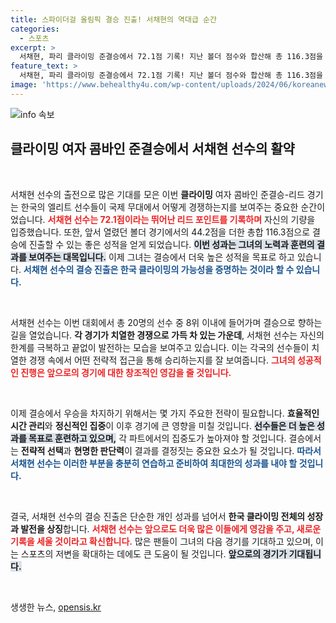 ```yaml
---
title: 스파이더걸 올림픽 결승 진출! 서채현의 역대급 순간
categories:
  - 스포츠
excerpt: >
  서채현, 파리 클라이밍 준결승에서 72.1점 기록! 지난 볼더 점수와 합산해 총 116.3점을 달성, 결승 진출의 쾌거를 이뤄냈습니다. 관심이 집중되는 그녀의 다음 경기가 기대됩니다!
feature_text: >
  서채현, 파리 클라이밍 준결승에서 72.1점 기록! 지난 볼더 점수와 합산해 총 116.3점을 달성, 결승 진출의 쾌거를 이뤄냈습니다. 관심이 집중되는 그녀의 다음 경기가 기대됩니다!
image: 'https://www.behealthy4u.com/wp-content/uploads/2024/06/koreanews.jpg'
---
```


<p><img src="https://www.behealthy4u.com/wp-content/uploads/2024/06/koreanews.jpg" alt="info 속보" /></p>

<h2 data-ke-size="size26">클라이밍 여자 콤바인 준결승에서 서채현 선수의 활약</h2>

<p data-ke-size="size16">&nbsp;</p>

<p>서채현 선수의 출전으로 많은 기대를 모은 이번 <b>클라이밍</b> 여자 콤바인 준결승-리드 경기는 한국의 엘리트 선수들이 국제 무대에서 어떻게 경쟁하는지를 보여주는 중요한 순간이었습니다. <b><span style="color: #ee2323;">서채현 선수는 72.1점이라는 뛰어난 리드 포인트를 기록하며</span></b> 자신의 기량을 입증했습니다. 또한, 앞서 열렸던 볼더 경기에서의 44.2점을 더한 총합 116.3점으로 결승에 진출할 수 있는 좋은 성적을 얻게 되었습니다. <b><span style="background-color: #21538527;">이번 성과는 그녀의 노력과 훈련의 결과를 보여주는 대목입니다.</span></b> 이제 그녀는 결승에서 더욱 높은 성적을 목표로 하고 있습니다. <b><span style="color: #1a5490;">서채현 선수의 결승 진출은 한국 클라이밍의 가능성을 증명하는 것이라 할 수 있습니다.</span></b> </p>

<p data-ke-size="size16">&nbsp;</p>

<p>서채현 선수는 이번 대회에서 총 20명의 선수 중 8위 이내에 들어가며 결승으로 향하는 길을 열었습니다. <b>각 경기가 치열한 경쟁으로 가득 차 있는 가운데</b>, 서채현 선수는 자신의 한계를 극복하고 끝없이 발전하는 모습을 보여주고 있습니다. 이는 각국의 선수들이 치열한 경쟁 속에서 어떤 전략적 접근을 통해 승리하는지를 잘 보여줍니다. <b><span style="color: #ee2323;">그녀의 성공적인 진행은 앞으로의 경기에 대한 창조적인 영감을 줄 것입니다.</span></b> </p>

<p data-ke-size="size16">&nbsp;</p>

<p>이제 결승에서 우승을 차지하기 위해서는 몇 가지 주요한 전략이 필요합니다. <b>효율적인 시간 관리</b>와 <b>정신적인 집중</b>이 이후 경기에 큰 영향을 미칠 것입니다. <b><span style="background-color: #21538527;">선수들은 더 높은 성과를 목표로 훈련하고 있으며,</span></b> 각 파트에서의 집중도가 높아져야 할 것입니다. 결승에서는 <b>전략적 선택</b>과 <b>현명한 판단력</b>이 결과를 결정짓는 중요한 요소가 될 것입니다. <b><span style="color: #1a5490;">따라서 서채현 선수는 이러한 부분을 충분히 연습하고 준비하여 최대한의 성과를 내야 할 것입니다.</span></b> </p>

<p data-ke-size="size16">&nbsp;</p>

<p>결국, 서채현 선수의 결승 진출은 단순한 개인 성과를 넘어서 <b>한국 클라이밍 전체의 성장과 발전을 상징</b>합니다. <b><span style="color: #ee2323;">서채현 선수는 앞으로도 더욱 많은 이들에게 영감을 주고, 새로운 기록을 세울 것이라고 확신합니다.</span></b> 많은 팬들이 그녀의 다음 경기를 기대하고 있으며, 이는 스포츠의 저변을 확대하는 데에도 큰 도움이 될 것입니다. <b><span style="background-color: #21538527;">앞으로의 경기가 기대됩니다.</span></b></p>

<p data-ke-size="size16">&nbsp;</p>
생생한 뉴스, <a href="https://opensis.kr" rel="dofollow">opensis.kr</a>


